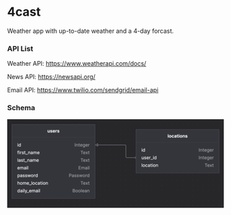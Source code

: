 # 4cast
Weather app with up-to-date weather and a 4-day forcast.

### API List

Weather API: https://www.weatherapi.com/docs/

News API: https://newsapi.org/ 

Email API: https://www.twilio.com/sendgrid/email-api

### Schema
![data model chart](static/flowcharts/datamodel.png)